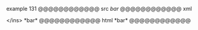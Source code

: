 example 131
@@@@@@@@@@@@ src
</ins>
*bar*
@@@@@@@@@@@@ xml
<?xml version="1.0" encoding="UTF-8"?>
<!DOCTYPE document SYSTEM "CommonMark.dtd">
<document xmlns="http://commonmark.org/xml/1.0">
  <html_block>&lt;/ins&gt;
*bar*
</html_block>
</document>
@@@@@@@@@@@@ html
</ins>
*bar*
@@@@@@@@@@@@
